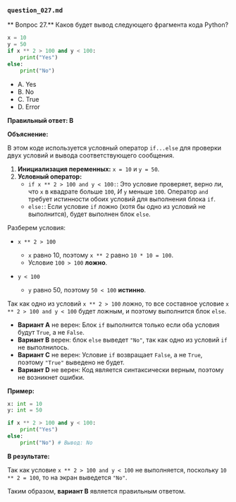 ### `question_027.md`

** Вопрос 27.** Каков будет вывод следующего фрагмента кода Python?

```python
x = 10
y = 50
if x ** 2 > 100 and y < 100:
    print("Yes")
else:
    print("No")
```

- A. Yes
- B. No
- C. True
- D. Error

**Правильный ответ: B**

**Объяснение:**

В этом коде используется условный оператор `if...else` для проверки двух условий и вывода соответствующего сообщения.

1.  **Инициализация переменных:** `x = 10` и `y = 50`.
2.  **Условный оператор:**
    *   `if x ** 2 > 100 and y < 100:`: Это условие проверяет, верно ли, что `x` в квадрате больше `100`, *И* `y` меньше `100`. Оператор `and` требует истинности обоих условий для выполнения блока `if`.
    *   `else:`: Если условие `if` ложно (хотя бы одно из условий не выполнится), будет выполнен блок `else`.

Разберем условия:
* `x ** 2 > 100`
  *   `x` равно 10, поэтому `x ** 2` равно `10 * 10 = 100`.
  *   Условие `100 > 100` **ложно**.

* `y < 100`
  * `y` равно 50, поэтому `50 < 100` **истинно**.

Так как одно из условий `x ** 2 > 100` ложно, то все составное условие  `x ** 2 > 100 and y < 100`  будет ложным, и поэтому выполнится блок `else`.

*   **Вариант A** не верен: Блок `if` выполнится только если оба условия будут `True`, а не `False`.
*   **Вариант B** верен: блок `else` выведет `"No"`, так как одно из условий `if` не выполнилось.
*   **Вариант C** не верен: Условие `if` возвращает `False`, а не `True`, поэтому `"True"` выведено не будет.
*   **Вариант D** не верен: Код является синтаксически верным, поэтому не возникнет ошибки.

**Пример:**

```python
x: int = 10
y: int = 50

if x ** 2 > 100 and y < 100:
    print("Yes")
else:
    print("No") # Вывод: No
```

**В результате:**

Так как условие `x ** 2 > 100 and y < 100` не выполняется, поскольку `10 ** 2 = 100`, то на экран выведется `"No"`.

Таким образом, **вариант B** является правильным ответом.
